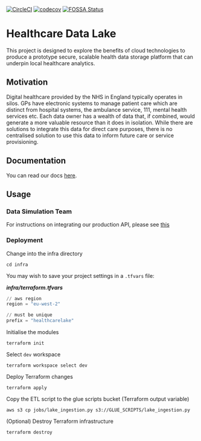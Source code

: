 [![CircleCI](https://circleci.com/gh/spe-uob/HealthcareLake.svg?style=shield&circle-token=7e5cdbd8560954c827bd8e0368dc7785e6d788f0)](https://app.circleci.com/pipelines/github/spe-uob/HealthcareLake)
[![codecov](https://codecov.io/gh/spe-uob/HealthcareDataLake/branch/main/graph/badge.svg?token=5NU3R4PGRU)](https://codecov.io/gh/spe-uob/HealthcareDataLake)
[![FOSSA Status](https://app.fossa.com/api/projects/git%2Bgithub.com%2Fspe-uob%2FHealthcareDataLake.svg?type=shield)](https://app.fossa.com/projects/git%2Bgithub.com%2Fspe-uob%2FHealthcareDataLake?ref=badge_shield)


# Healthcare Data Lake
This project is designed to explore the benefits of cloud technologies to produce a prototype secure, scalable health data storage platform that can underpin local healthcare analytics.

## Motivation
Digital healthcare provided by the NHS in England typically operates in silos. GPs have electronic systems to manage patient care which are distinct from hospital systems, the ambulance service, 111, mental health services etc. Each data owner has a wealth of data that, if combined, would generate a more valuable resource than it does in isolation. While there are solutions to integrate this data for direct care purposes, there is no centralised solution to use this data to inform future care or service provisioning.

## Documentation

You can read our docs [here](https://joekendal.gitbook.io/healthcare-data-lake/).

## Usage

### Data Simulation Team

For instructions on integrating our production API, please see [this](https://joekendal.gitbook.io/healthcare-data-lake/api/usage)

### Deployment

Change into the infra directory
```
cd infra
```

You may wish to save your project settings in a `.tfvars` file:

_**infra/terraform.tfvars**_
```tf
// aws region
region = "eu-west-2"

// must be unique
prefix = "healthcarelake"
```

Initialise the modules
```
terraform init
```

Select `dev` workspace
```
terraform workspace select dev
```

Deploy Terraform changes
```
terraform apply
```
Copy the ETL script to the glue scripts bucket (Terraform output variable)
```shell
aws s3 cp jobs/lake_ingestion.py s3://GLUE_SCRIPTS/lake_ingestion.py
```


(Optional) Destroy Terraform infrastructure
```
terraform destroy
```
